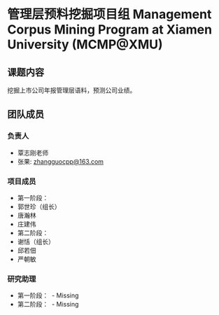 # 管理层预料挖掘项目组  Management Corpus Mining Program at Xiamen University (MCMP@XMU)
  

## 课题内容
挖掘上市公司年报管理层语料，预测公司业绩。 

## 团队成员
### 负责人
- 覃志刚老师 
- 张果: zhangguocpp@163.com

### 项目成员
- 第一阶段：
 - 郭世珍（组长）
 - 唐瀚林
 - 庄建伟
- 第二阶段：
 - 谢恬（组长）
 - 邱若佃
 - 严朝敏

### 研究助理
- 第一阶段：
  - Missing
- 第二阶段：
  - Missing

 
